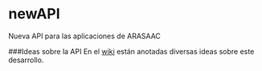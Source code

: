 # newAPI
Nueva API para las aplicaciones de ARASAAC

###Ideas sobre la API
En el [wiki](https://github.com/Arasaac/newAPI/wiki/Home) están anotadas diversas ideas sobre este desarrollo.
